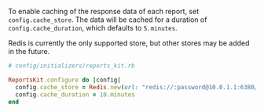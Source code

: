 To enable caching of the response data of each report, set `config.cache_store`. The data will be cached for a duration of `config.cache_duration`, which defaults to `5.minutes`.

Redis is currently the only supported store, but other stores may be added in the future.

```ruby
# config/initializers/reports_kit.rb

ReportsKit.configure do |config|
  config.cache_store = Redis.new(url: "redis://:password@10.0.1.1:6380/15")
  config.cache_duration = 10.minutes
end
```
